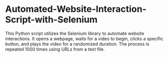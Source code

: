 # Automated-Website-Interaction-Script-with-Selenium
This Python script utilizes the Selenium library to automate website interactions. It opens a webpage, waits for a video to begin, clicks a specific button, and plays the video for a randomized duration. The process is repeated 1000 times using URLs from a text file. 
